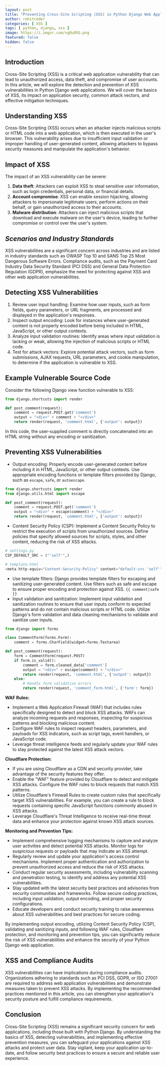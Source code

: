 ```yaml
---
layout: post
title: "Preventing Cross-Site Scripting (XSS) in Python Django Web Applications"
author: rohitcoder
categories: [ XSS ]
tags: [ python, django, xss ]
image: https://i.imgur.com/vgOu05G.png
featured: false
hidden: false
---
```


**Introduction**
-----------------
Cross-Site Scripting (XSS) is a critical web application vulnerability that can lead to unauthorized access, data theft, and compromise of user accounts. In this article, we will explore the detection and prevention of XSS vulnerabilities in Python Django web applications. We will cover the basics of XSS, its impact on application security, common attack vectors, and effective mitigation techniques.

**Understanding XSS**
-----------------------
Cross-Site Scripting (XSS) occurs when an attacker injects malicious scripts or HTML code into a web application, which is then executed in the user's browser. This vulnerability arises due to insufficient input validation or improper handling of user-generated content, allowing attackers to bypass security measures and manipulate the application's behavior.

**Impact of XSS**
-------------------
The impact of an XSS vulnerability can be severe:

1. **Data theft**: Attackers can exploit XSS to steal sensitive user information, such as login credentials, personal data, or financial details.
2. **Account compromise**: XSS can enable session hijacking, allowing attackers to impersonate legitimate users, perform actions on their behalf, or gain unauthorized access to their accounts.
3. **Malware distribution**: Attackers can inject malicious scripts that download and execute malware on the user's device, leading to further compromise or control over the user's system.

**_Scenarios and Industry Standards_**
---------------------------------------
XSS vulnerabilities are a significant concern across industries and are listed in industry standards such as OWASP Top 10 and SANS Top 25 Most Dangerous Software Errors. Compliance audits, such as the Payment Card Industry Data Security Standard (PCI DSS) and General Data Protection Regulation (GDPR), emphasize the need for protecting against XSS and other web application vulnerabilities.

**Detecting XSS Vulnerabilities**
-----------------------------------
1. Review user input handling: Examine how user inputs, such as form fields, query parameters, or URL fragments, are processed and displayed in the application's responses.
2. Inspect output encoding: Look for instances where user-generated content is not properly encoded before being included in HTML, JavaScript, or other output contexts.
3. Analyze input validation routines: Identify areas where input validation is lacking or weak, allowing the injection of malicious scripts or HTML code.
4. Test for attack vectors: Explore potential attack vectors, such as form submissions, AJAX requests, URL parameters, and cookie manipulation, to determine if the application is vulnerable to XSS.

**Example Vulnerable Source Code**
-----------------------------------
Consider the following Django view function vulnerable to XSS:

```python
from django.shortcuts import render

def post_comment(request):
    comment = request.POST.get('comment')
    output = "<div>" + comment + "</div>"
    return render(request, 'comment.html', {'output': output})
```

In this code, the user-supplied comment is directly concatenated into an HTML string without any encoding or sanitization.

**Preventing XSS Vulnerabilities**
------------------------------------
- Output encoding: Properly encode user-generated content before including it in HTML, JavaScript, or other output contexts. Use appropriate encoding functions or template filters provided by Django, such as ``escape``, ``safe``, or ``autoescape``.

```python
from django.shortcuts import render
from django.utils.html import escape

def post_comment(request):
    comment = request.POST.get('comment')
    output = "<div>" + escape(comment) + "</div>"
    return render(request, 'comment.html', {'output': output})
```
- Content Security Policy (CSP): Implement a Content Security Policy to restrict the execution of scripts from unauthorized sources. Define policies that specify allowed sources for scripts, styles, and other content, reducing the risk of XSS attacks.

```python
# settings.py
CSP_DEFAULT_SRC = ("'self'",)

# template.html
<meta http-equiv="Content-Security-Policy" content="default-src 'self'">
```
- Use template filters: Django provides template filters for escaping and sanitizing user-generated content. Use filters such as safe and escape to ensure proper encoding and protection against XSS. ``{{ comment|safe }}``
- Input validation and sanitization: Implement input validation and sanitization routines to ensure that user inputs conform to expected patterns and do not contain malicious scripts or HTML code. Utilize Django's form validation and data cleaning mechanisms to validate and sanitize user inputs.

```python
from django import forms

class CommentForm(forms.Form):
    comment = forms.CharField(widget=forms.Textarea)

def post_comment(request):
    form = CommentForm(request.POST)
    if form.is_valid():
        comment = form.cleaned_data['comment']
        output = "<div>" + escape(comment) + "</div>"
        return render(request, 'comment.html', {'output': output})
    else:
        # Handle form validation errors
        return render(request, 'comment_form.html', {'form': form})
```

**WAF Rules:**
- Implement a Web Application Firewall (WAF) that includes rules specifically designed to detect and block XSS attacks. WAFs can analyze incoming requests and responses, inspecting for suspicious patterns and blocking malicious content.
- Configure WAF rules to inspect request headers, parameters, and payloads for XSS indicators, such as script tags, event handlers, or JavaScript code.
- Leverage threat intelligence feeds and regularly update your WAF rules to stay protected against the latest XSS attack vectors.

**Cloudflare Protection:**
- If you are using Cloudflare as a CDN and security provider, take advantage of the security features they offer.
- Enable the "WAF" feature provided by Cloudflare to detect and mitigate XSS attacks. Configure the WAF rules to block requests that match XSS patterns.
- Utilize Cloudflare's Firewall Rules to create custom rules that specifically target XSS vulnerabilities. For example, you can create a rule to block requests containing specific JavaScript functions commonly abused in XSS attacks.
- Leverage Cloudflare's Threat Intelligence to receive real-time threat data and enhance your protection against known XSS attack sources.

**Monitoring and Prevention Tips:**
- Implement comprehensive logging mechanisms to capture and analyze user activities and detect potential XSS attacks. Monitor logs for suspicious requests or payloads that may indicate an XSS attempt.
- Regularly review and update your application's access control mechanisms. Implement proper authentication and authorization to prevent unauthorized access and reduce the risk of XSS attacks.
- Conduct regular security assessments, including vulnerability scanning and penetration testing, to identify and address any potential XSS vulnerabilities.
- Stay updated with the latest security best practices and advisories from security communities and frameworks. Follow secure coding practices, including input validation, output encoding, and proper security configurations.
- Educate developers and conduct security training to raise awareness about XSS vulnerabilities and best practices for secure coding.

By implementing output encoding, utilizing Content Security Policy (CSP), validating and sanitizing inputs, and following WAF rules, Cloudflare protection, and monitoring and prevention tips, you can significantly reduce the risk of XSS vulnerabilities and enhance the security of your Python Django web application.

**XSS and Compliance Audits**
-------------------------------
XSS vulnerabilities can have implications during compliance audits. Organizations adhering to standards such as PCI DSS, GDPR, or ISO 27001 are required to address web application vulnerabilities and demonstrate measures taken to prevent XSS attacks. By implementing the recommended practices mentioned in this article, you can strengthen your application's security posture and fulfill compliance requirements.

**Conclusion**
---------------
Cross-Site Scripting (XSS) remains a significant security concern for web applications, including those built with Python Django. By understanding the basics of XSS, detecting vulnerabilities, and implementing effective prevention measures, you can safeguard your applications against XSS attacks and protect user data. Stay vigilant, keep your application up-to-date, and follow security best practices to ensure a secure and reliable user experience.